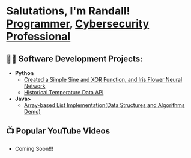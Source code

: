 <h1>Salutations, I'm Randall! <br/><a href="https://github.com/joshmadakor1">Programmer</a>, <a href="https://www.linkedin.com/in/joshmadakor/">Cybersecurity Professional</a></h1>

<h2>👨‍💻 Software Development Projects:</h2>

- <b>Python</b>
  - [Created a Simple Sine and XOR Function, and Iris Flower Neural Network](https://github.com/RConradG/NeuralNetwork)
  - [Historical Temperature Data API](https://github.com/RConradG/HistoricalTemperatureDataAPI)
- <b>Java></b>
  - [Array-based List Implementation(Data Structures and Algorithms Demo)](https://github.com/RConradG/JavaProjectPortfolio)


<h2>📺 Popular YouTube Videos</h2>

- Coming Soon!!!

<!--
<h2> 🤳 Connect with me:</h2>

[<img align="left" alt="JoshMadakor | YouTube" width="22px" src="https://cdn.jsdelivr.net/npm/simple-icons@v3/icons/youtube.svg" />][youtube]
[<img align="left" alt="JoshMadakor | Twitter" width="22px" src="https://cdn.jsdelivr.net/npm/simple-icons@v3/icons/twitter.svg" />][twitter]
[<img align="left" alt="JoshMadakor | LinkedIn" width="22px" src="https://cdn.jsdelivr.net/npm/simple-icons@v3/icons/linkedin.svg" />][linkedin]
[<img align="left" alt="JoshMadakor | Instagram" width="22px" src="https://cdn.jsdelivr.net/npm/simple-icons@v3/icons/instagram.svg" />][instagram]

[twitter]: https://twitter.com/joshmadakor
[youtube]: https://www.youtube.com/c/joshmadakor
[instagram]: https://www.instagram.com/joshmadakor/
[linkedin]: https://linkedin.com/in/joshmadakor

**joshmadakor1/joshmadakor1** is a ✨ _special_ ✨ repository because its `README.md` (this file) appears on your GitHub profile.

Here are some ideas to get you started:

- 🔭 I’m currently working on ...
- 🌱 I’m currently learning ...
- 👯 I’m looking to collaborate on ...
- 🤔 I’m looking for help with ...
- 💬 Ask me about ...
- 📫 How to reach me: ...
- 😄 Pronouns: ...
- ⚡ Fun fact: ...
-->
